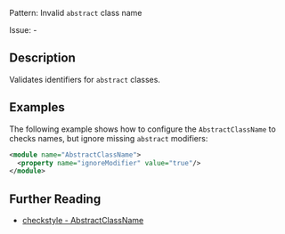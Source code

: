 Pattern: Invalid `abstract` class name

Issue: -

## Description

Validates identifiers for `abstract` classes.

## Examples

The following example shows how to configure the `AbstractClassName` to checks names, but ignore missing `abstract` modifiers: 


```xml
<module name="AbstractClassName">
  <property name="ignoreModifier" value="true"/>
</module>
```

## Further Reading

* [checkstyle - AbstractClassName](http://checkstyle.sourceforge.net/config_naming.html#AbstractClassName)
